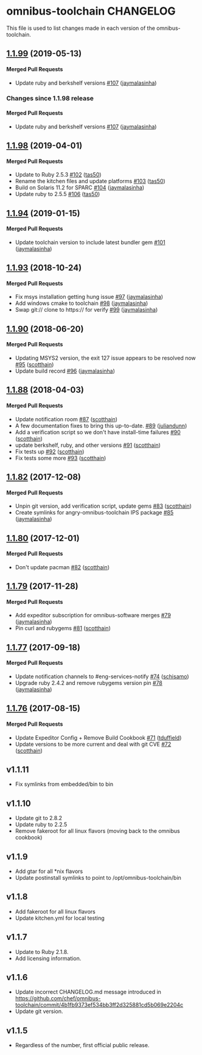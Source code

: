 omnibus-toolchain CHANGELOG
==========================
This file is used to list changes made in each version of the omnibus-toolchain.

<!-- latest_release 1.1.99 -->
## [1.1.99](https://github.com/chef/omnibus-toolchain/tree/1.1.99) (2019-05-13)

#### Merged Pull Requests
- Update ruby and berkshelf versions [#107](https://github.com/chef/omnibus-toolchain/pull/107) ([jaymalasinha](https://github.com/jaymalasinha))
<!-- latest_release -->

<!-- release_rollup since=1.1.98 -->
### Changes since 1.1.98 release

#### Merged Pull Requests
- Update ruby and berkshelf versions [#107](https://github.com/chef/omnibus-toolchain/pull/107) ([jaymalasinha](https://github.com/jaymalasinha)) <!-- 1.1.99 -->
<!-- release_rollup -->

<!-- latest_stable_release -->
## [1.1.98](https://github.com/chef/omnibus-toolchain/tree/1.1.98) (2019-04-01)

#### Merged Pull Requests
- Update to Ruby 2.5.3 [#102](https://github.com/chef/omnibus-toolchain/pull/102) ([tas50](https://github.com/tas50))
- Rename the kitchen files and update platforms [#103](https://github.com/chef/omnibus-toolchain/pull/103) ([tas50](https://github.com/tas50))
- Build on Solaris 11.2 for SPARC [#104](https://github.com/chef/omnibus-toolchain/pull/104) ([jaymalasinha](https://github.com/jaymalasinha))
- Update ruby to 2.5.5 [#106](https://github.com/chef/omnibus-toolchain/pull/106) ([tas50](https://github.com/tas50))
<!-- latest_stable_release -->

## [1.1.94](https://github.com/chef/omnibus-toolchain/tree/1.1.94) (2019-01-15)

#### Merged Pull Requests
- Update toolchain version to include latest bundler gem [#101](https://github.com/chef/omnibus-toolchain/pull/101) ([jaymalasinha](https://github.com/jaymalasinha))

## [1.1.93](https://github.com/chef/omnibus-toolchain/tree/1.1.93) (2018-10-24)

#### Merged Pull Requests
- Fix msys installation getting hung issue [#97](https://github.com/chef/omnibus-toolchain/pull/97) ([jaymalasinha](https://github.com/jaymalasinha))
- Add windows cmake to toolchain [#98](https://github.com/chef/omnibus-toolchain/pull/98) ([jaymalasinha](https://github.com/jaymalasinha))
- Swap git:// clone to https:// for verify [#99](https://github.com/chef/omnibus-toolchain/pull/99) ([jaymalasinha](https://github.com/jaymalasinha))

## [1.1.90](https://github.com/chef/omnibus-toolchain/tree/1.1.90) (2018-06-20)

#### Merged Pull Requests
- Updating MSYS2 version, the exit 127 issue appears to be resolved now [#95](https://github.com/chef/omnibus-toolchain/pull/95) ([scotthain](https://github.com/scotthain))
- Update build record [#96](https://github.com/chef/omnibus-toolchain/pull/96) ([jaymalasinha](https://github.com/jaymalasinha))

## [1.1.88](https://github.com/chef/omnibus-toolchain/tree/1.1.88) (2018-04-03)

#### Merged Pull Requests
- Update notification room [#87](https://github.com/chef/omnibus-toolchain/pull/87) ([scotthain](https://github.com/scotthain))
- A few documentation fixes to bring this up-to-date. [#89](https://github.com/chef/omnibus-toolchain/pull/89) ([juliandunn](https://github.com/juliandunn))
- Add a verification script so we don&#39;t have install-time failures [#90](https://github.com/chef/omnibus-toolchain/pull/90) ([scotthain](https://github.com/scotthain))
- update berkshelf, ruby, and other versions [#91](https://github.com/chef/omnibus-toolchain/pull/91) ([scotthain](https://github.com/scotthain))
- Fix tests up [#92](https://github.com/chef/omnibus-toolchain/pull/92) ([scotthain](https://github.com/scotthain))
- Fix tests some more [#93](https://github.com/chef/omnibus-toolchain/pull/93) ([scotthain](https://github.com/scotthain))

## [1.1.82](https://github.com/chef/omnibus-toolchain/tree/1.1.82) (2017-12-08)

#### Merged Pull Requests
- Unpin git version, add verification script, update gems [#83](https://github.com/chef/omnibus-toolchain/pull/83) ([scotthain](https://github.com/scotthain))
- Create symlinks for angry-omnibus-toolchain IPS package [#85](https://github.com/chef/omnibus-toolchain/pull/85) ([jaymalasinha](https://github.com/jaymalasinha))

## [1.1.80](https://github.com/chef/omnibus-toolchain/tree/1.1.80) (2017-12-01)

#### Merged Pull Requests
- Don&#39;t update pacman [#82](https://github.com/chef/omnibus-toolchain/pull/82) ([scotthain](https://github.com/scotthain))

## [1.1.79](https://github.com/chef/omnibus-toolchain/tree/1.1.79) (2017-11-28)

#### Merged Pull Requests
- Add expeditor subscription for omnibus-software merges [#79](https://github.com/chef/omnibus-toolchain/pull/79) ([jaymalasinha](https://github.com/jaymalasinha))
- Pin curl and rubygems [#81](https://github.com/chef/omnibus-toolchain/pull/81) ([scotthain](https://github.com/scotthain))

## [1.1.77](https://github.com/chef/omnibus-toolchain/tree/1.1.77) (2017-09-18)

#### Merged Pull Requests
- Update notification channels to #eng-services-notify [#74](https://github.com/chef/omnibus-toolchain/pull/74) ([schisamo](https://github.com/schisamo))
- Upgrade ruby 2.4.2 and remove rubygems version pin [#78](https://github.com/chef/omnibus-toolchain/pull/78) ([jaymalasinha](https://github.com/jaymalasinha))

## [1.1.76](https://github.com/chef/omnibus-toolchain/tree/1.1.76) (2017-08-15)

#### Merged Pull Requests
- Update Expeditor Config + Remove Build Cookbook [#71](https://github.com/chef/omnibus-toolchain/pull/71) ([tduffield](https://github.com/tduffield))
- Update versions to be more current and deal with git CVE [#72](https://github.com/chef/omnibus-toolchain/pull/72) ([scotthain](https://github.com/scotthain))



v1.1.11
------
- Fix symlinks from embedded/bin to bin

v1.1.10
------
- Update git to 2.8.2
- Update ruby to 2.2.5
- Remove fakeroot for all linux flavors (moving back to the omnibus cookbook)

v1.1.9
------
- Add gtar for all *nix flavors
- Update postinstall symlinks to point to /opt/omnibus-toolchain/bin

v1.1.8
------
- Add fakeroot for all linux flavors
- Update kitchen.yml for local testing

v1.1.7
------
- Update to Ruby 2.1.8.
- Add licensing information.

v1.1.6
------
- Update incorrect CHANGELOG.md message introduced in https://github.com/chef/omnibus-toolchain/commit/4b1fb9373ef534bb3ff2d325881cd5b069e2204c
- Update git version.

v1.1.5
------
- Regardless of the number, first official public release.